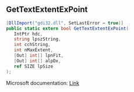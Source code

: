 ## GetTextExtentExPoint

```csharp
[DllImport("gdi32.dll", SetLastError = true)]
public static extern bool GetTextExtentExPoint(
   IntPtr hdc,
   string lpszString,
   int cchString,
   int nMaxExtent,
   [Out] int[] lpnFit,
   [Out] int[] alpDx,
   ref SIZE lpSize
);
```

Microsoft documentation: [Link](https://docs.microsoft.com/en-us/windows/win32/api/wingdi/nf-wingdi-gettextextentexpointa)
